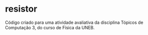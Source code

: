 # resistor
Código criado para uma atividade avaliativa da disciplina Tópicos de Computação 3, do curso de Física da UNEB.

